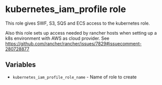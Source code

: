 # kubernetes_iam_profile role
This role gives SWF, S3, SQS and ECS access to the kubernetes role.

Also this role sets up access needed by rancher hosts when setting up a k8s environment with AWS as cloud provider.  See https://github.com/rancher/rancher/issues/7829#issuecomment-280728877

## Variables
* `kubernetes_iam_profile_role_name` - Name of role to create
